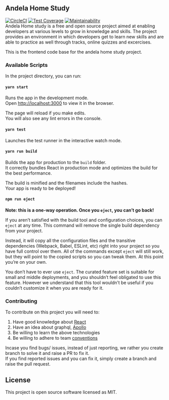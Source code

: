 ## Andela Home Study

[![CircleCI](https://circleci.com/gh/andela/ahs-rebuild-frontend.svg?style=svg)](https://circleci.com/gh/andela/ahs-rebuild-frontend)
[![Test Coverage](https://api.codeclimate.com/v1/badges/e1d5e65584427eb3338f/test_coverage)](https://codeclimate.com/github/andela/ahs-rebuild-frontend/test_coverage)
[![Maintainability](https://api.codeclimate.com/v1/badges/e1d5e65584427eb3338f/maintainability)](https://codeclimate.com/github/andela/ahs-rebuild-frontend/maintainability)
<br>
Andela Home study is a free and open source project aimed at enabling developers at various levels to grow in knowledge and skills. The project provides an environment in which developers get to learn new skills and are able to practice as well through tracks, online quizzes and excercises.

This is the frontend code base for the andela home study project.


### Available Scripts

In the project directory, you can run:

#### `yarn start`

Runs the app in the development mode.<br>
Open [http://localhost:3000](http://localhost:3000) to view it in the browser.

The page will reload if you make edits.<br>
You will also see any lint errors in the console.

#### `yarn test`

Launches the test runner in the interactive watch mode.<br>

#### `yarn run build`

Builds the app for production to the `build` folder.<br>
It correctly bundles React in production mode and optimizes the build for the best performance.

The build is minified and the filenames include the hashes.<br>
Your app is ready to be deployed!


#### `npm run eject`

**Note: this is a one-way operation. Once you `eject`, you can’t go back!**

If you aren’t satisfied with the build tool and configuration choices, you can `eject` at any time. This command will remove the single build dependency from your project.

Instead, it will copy all the configuration files and the transitive dependencies (Webpack, Babel, ESLint, etc) right into your project so you have full control over them. All of the commands except `eject` will still work, but they will point to the copied scripts so you can tweak them. At this point you’re on your own.

You don’t have to ever use `eject`. The curated feature set is suitable for small and middle deployments, and you shouldn’t feel obligated to use this feature. However we understand that this tool wouldn’t be useful if you couldn’t customize it when you are ready for it.

### Contributing

To contribute on this project you will need to:
1. Have good knowledge about [React](https://reactjs.org/tutorial/tutorial.html)
2. Have an idea about graphql, [Apollo](https://www.apollographql.com/docs/react/essentials/get-started)
3. Be willing to learn the above technologies
4. Be willing to adhere to team [conventions](#)

Incase you find bugs/ issues, instead of just reporting, we rather you create branch to solve it and raise a PR to fix it.<br>
If you find reported issues and you can fix it, simply create a branch and raise the pull request.<br>

## License

This project is open source software licensed as MIT.
